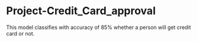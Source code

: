 # Project-Credit_Card_approval
This model classifies with accuracy of 85% whether a person will get credit card or not.
